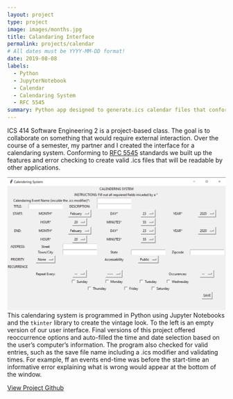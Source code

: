 ```yaml
---
layout: project
type: project
image: images/months.jpg
title: Calandaring Interface 
permalink: projects/calendar 
# All dates must be YYYY-MM-DD format!
date: 2019-08-08
labels:
  - Python
  - JupyterNotebook
  - Calendar 
  - Calendaring System
  - RFC 5545 
summary: Python app designed to generate.ics calendar files that conform to RFC standards. Content is based on user input. 
---
```


ICS 414 Software Engineering 2 is a project-based class. The goal is to collaborate on something that would require external interaction. Over the course of a semester, my partner and I created the interface for a calendaring system. Conforming to [RFC 5545](https://tools.ietf.org/html/rfc5545) standards we built up the features and error checking to create valid .ics files that will be readable by other applications. 

<img class="ui large left floated rounded image" src="../images/UI.png"> This calendaring system is programmed in Python using Jupyter Notebooks and the `tkinter` library to create the vintage look. To the left is an empty version of our user interface. Final versions of this project offered reoccurrence options and auto-filled the time and date selection based on the user’s computer’s information. The program also checked for valid entries, such as the save file name including a .ics modifier and validating times. For example, ff an events end-time was before the start-time an informative error explaining what is wrong would appear at the bottom of the window. 


[View Project Github](https://github.com/ics414-teamorzo/TeamOrzo)
